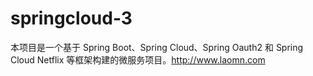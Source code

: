 # springcloud-3
本项目是一个基于 Spring Boot、Spring Cloud、Spring Oauth2 和 Spring Cloud Netflix 等框架构建的微服务项目。http://www.laomn.com
